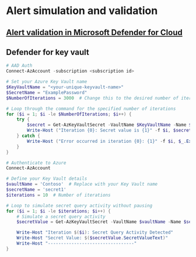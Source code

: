 # Alert simulation and validation

## [Alert validation in Microsoft Defender for Cloud](https://learn.microsoft.com/en-us/azure/defender-for-cloud/alert-validation)

## Defender for key vault
```powershell
# AAD Auth
Connect-AzAccount -subscription <subscription id>

# Set your Azure Key Vault name
$KeyVaultName = "<your-unique-keyvault-name>"
$SecretName = "ExamplePassword"
$NumberOfIterations = 3000  # Change this to the desired number of iterations

# Loop through the command for the specified number of iterations
for ($i = 1; $i -le $NumberOfIterations; $i++) {
    try {
        $secret = Get-AzKeyVaultSecret -VaultName $KeyVaultName -Name $SecretName -AsPlainText
        Write-Host ("Iteration {0}: Secret value is {1}" -f $i, $secret)
    } catch {
        Write-Host ("Error occurred in iteration {0}: {1}" -f $i, $_.Exception.Message)
    }
}
```

```powershell
# Authenticate to Azure
Connect-AzAccount

# Define your Key Vault details
$vaultName = 'Contoso'  # Replace with your Key Vault name
$secretName = 'secret1'
$iterations = 10  # Number of iterations

# Loop to simulate secret query activity without pausing
for ($i = 1; $i -le $iterations; $i++) {
    # Simulate a secret query activity
    $secretValue = Get-AzKeyVaultSecret -VaultName $vaultName -Name $secretName

    Write-Host "Iteration $($i): Secret Query Activity Detected"
    Write-Host "Secret Value: $($secretValue.SecretValueText)"
    Write-Host "---------------------------------"
}
```
